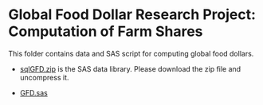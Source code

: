 # Global Food Dollar Research Project: Computation of Farm Shares

This folder contains data and SAS script for computing global food dollars. 

- [sqlGFD.zip](sqlGFD.zip) is the SAS data library. Please download the zip file and uncompress it. 

- [GFD.sas](GFD.sas)

